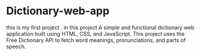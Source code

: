 # Dictionary-web-app
this is my first project . in this project A simple and functional dictionary web application built using HTML, CSS, and JavaScript. This project uses the Free Dictionary API to fetch word meanings, pronunciations, and parts of speech.
